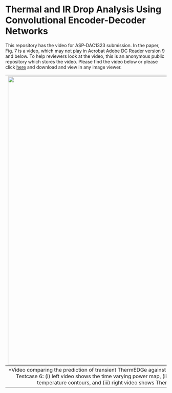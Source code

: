 # Thermal and IR Drop Analysis Using Convolutional Encoder-Decoder Networks

This repository has the video for ASP-DAC1323 submission. In the paper, Fig. 7 is a video, which may not play in Acrobat Adobe DC Reader version 9 and below. To help reviewers look at the video, this is an anonymous public repository which stores the video. Please find the video below or please click [here](https://github.com/asp-dac/asp-dac-1323/raw/master/Fig7.gif) and download and view in any image viewer.


| <img src="Fig7.gif" width=900px> |
|:--:|
| *Video comparing the prediction of transient ThermEDGe against commercial tool-generated temperature contours for Testcase 6: (i) left video shows the time varying power map, (ii) center video shows the commercially-generated temperature contours, and (iii) right video shows ThermEDGe-generated temperature contours|
